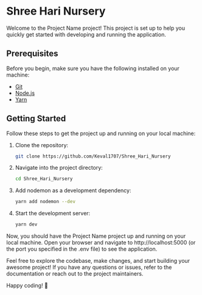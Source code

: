 # Shree Hari Nursery

Welcome to the Project Name project! This project is set up to help you quickly get started with developing and running the application.

## Prerequisites

Before you begin, make sure you have the following installed on your machine:

- [Git](https://git-scm.com/)
- [Node.js](https://nodejs.org/)
- [Yarn](https://yarnpkg.com/)

## Getting Started

Follow these steps to get the project up and running on your local machine:

1. Clone the repository:
   ```bash
   git clone https://github.com/Keval1707/Shree_Hari_Nursery
2. Navigate into the project directory:

   ```bash
   cd Shree_Hari_Nursery
3. Add nodemon as a development dependency:

   ```bash
   yarn add nodemon --dev
4. Start the development server:
   ```bash
   yarn dev
Now, you should have the Project Name project up and running on your local machine. Open your browser and navigate to http://localhost:5000 (or the port you specified in the .env file) to see the application.

Feel free to explore the codebase, make changes, and start building your awesome project! If you have any questions or issues, refer to the documentation or reach out to the project maintainers.

Happy coding! 🚀